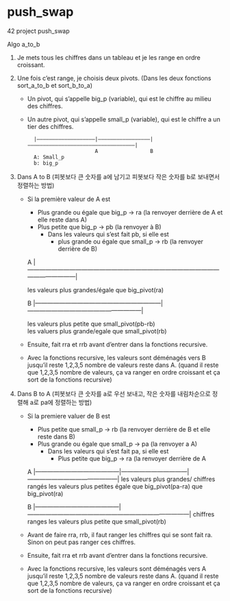 # push_swap
42 project push_swap 

Algo a_to_b
1. Je mets tous les chiffres dans un tableau et je les range en ordre croissant.
2. Une fois c’est range, je choisis deux pivots. (Dans les deux fonctions sort_a_to_b et sort_b_to_a)
    * Un pivot, qui s’appelle big_p (variable), qui est le chiffre au milieu des chiffres.
    * Un autre pivot, qui s’appelle small_p (variable), qui est le chiffre a un tier des chiffres.

			|———————————————————|—————————————————|———————————————————————————————————|
		                        A                 B     
            A: Small_p
            b: big_p

3. Dans A to B (피봇보다 큰 숫자를 a에 남기고 피봇보다 작은 숫자를 b로 보내면서 정렬하는 방법)
    * Si la première valeur de A est
        * Plus grande ou égale que big_p -> ra (la renvoyer derrière de A et elle reste dans A)
        * Plus petite que big_p -> pb (la renvoyer à B)
            * Dans les valeurs qui s’est fait pb, si elle est 
                * plus grande ou égale que small_p -> rb (la renvoyer derrière de B)

		A		|————————————————————————————————————————|
         
        les valeurs plus grandes/égale que big_pivot(ra)

		B		|—————————————————————|———————————————————|
				                     
        les valeurs plus petite que small_pivot(pb-rb)      
        les valuers plus grande/egale que small_pivot(rb)	

    * Ensuite, fait rra et rrb avant d’entrer dans la fonctions recursive.
    * Avec la fonctions recursive, les valeurs sont déménagés vers B jusqu’il reste 1,2,3,5 nombre de valeurs reste dans A. (quand il reste que 1,2,3,5 nombre de valeurs, ça va ranger en ordre croissant et ça sort de la fonctions recursive)

4. Dans B to A (피봇보다 큰 숫자를 a로 우선 보내고, 작은 숫자를 내림차순으로 정렬해 a로 pa에 정렬하는 방법) 
    * Si la premiere valuer de B est
        * Plus petite que small_p  -> rb (la renvoyer derrière de B et elle reste dans B)
        * Plus grande ou égale que small_p -> pa (la renvoyer a A)
            * Dans les valeurs qui s’est fait pa, si elle est
                * Plus petite que big_p -> ra (la renvoyer derrière de A

		A		|——————————————|———————————|———————————————|
				les valeurs plus grandes/			chiffres rangés			les valeurs plus petites
				égale que big_pivot(pa-ra)										que big_pivot(ra)

		B		|——————————————|———————————————————————————|
					chiffres ranges 							les valeurs plus petite que small_pivot(rb)	

    * Avant de faire rra, rrb, il faut ranger les chiffres qui se sont fait ra. Sinon on peut pas ranger ces chiffres.
    * Ensuite, fait rra et rrb avant d’entrer dans la fonctions recursive.
    * Avec la fonctions recursive, les valeurs sont déménagés vers A jusqu’il reste 1,2,3,5 nombre de valeurs reste dans A. (quand il reste que 1,2,3,5 nombre de valeurs, ça va ranger en ordre croissant et ça sort de la fonctions recursive)
